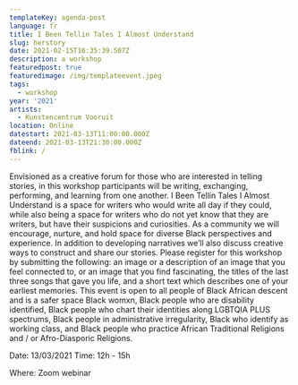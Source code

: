 ```yaml
---
templateKey: agenda-post
language: fr
title: I Been Tellin Tales I Almost Understand
slug: herstory
date: 2021-02-15T16:35:39.507Z
description: a workshop
featuredpost: true
featuredimage: /img/templateevent.jpeg
tags:
  - workshop
year: '2021'
artists:
  - Kunstencentrum Vooruit
location: Online
datestart: 2021-03-13T11:00:00.000Z
dateend: 2021-03-13T21:30:00.000Z
fblink: /
---
```


Envisioned as a creative forum for those who are interested in telling stories, in this workshop participants will be writing, exchanging, performing, and learning from one another. I Been Tellin Tales I Almost Understand is a space for writers who would write all day if they could, while also being a space for writers who do not yet know that they are writers, but have their suspicions and curiosities. As a community we will encourage, nurture, and hold space for diverse Black perspectives and experience. In addition to developing narratives we’ll also discuss creative ways to construct and share our stories. Please register for this workshop by submitting the following: an image or a description of an image that you feel connected to, or an image that you find fascinating, the titles of the last three songs that gave you life, and a short text which describes one of your earliest memories. This event is open to all people of Black African descent and is a safer space Black womxn, Black people who are disability identified, Black people who chart their identities along LGBTQIA PLUS spectrums, Black people in administrative irregularity, Black who identify as working class, and Black people who practice African Traditional Religions and / or Afro-Diasporic Religions.

Date: 13/03/2021 Time: 12h - 15h

Where: Zoom webinar
